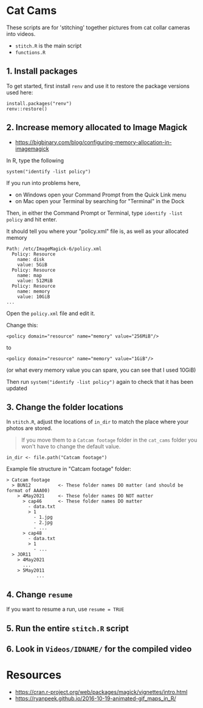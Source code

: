 # Cat Cams

These scripts are for 'stitching' together pictures from cat collar cameras into 
videos.

- `stitch.R` is the main script
- `functions.R`

## 1. Install packages
To get started, first install `renv` and use it to restore the package versions used here:

```
install.packages("renv")
renv::restore()
```

## 2. Increase memory allocated to Image Magick

- https://bigbinary.com/blog/configuring-memory-allocation-in-imagemagick

In R, type the following
```
system("identify -list policy")
```

If you run into problems here, 
  - on Windows open your Command Prompt from the Quick Link menu
  - on Mac open your Terminal by searching for "Terminal" in the Dock
  
Then, in either the Command Prompt or Terminal, type `identify -list policy` and hit enter.

It should tell you where your "policy.xml" file is, as well as your allocated memory

```
Path: /etc/ImageMagick-6/policy.xml
  Policy: Resource
    name: disk
    value: 5GiB
  Policy: Resource
    name: map
    value: 512MiB
  Policy: Resource
    name: memory
    value: 10GiB
...
```

Open the `policy.xml` file and edit it.

Change this:

`<policy domain="resource" name="memory" value="256MiB"/>`

to

`<policy domain="resource" name="memory" value="1GiB"/>`

(or what every memory value you can spare, you can see that I used 10GiB)

Then run `system("identify -list policy")` again to check that it has been updated


## 3. Change the folder locations
In `stitch.R`, adjust the locations of `in_dir` to match the place where your photos are stored.

> If you move them to a `Catcam footage` folder in the `cat_cams` folder you won't have to 
> change the default value.

```
in_dir <- file.path("Catcam footage")
```

Example file structure in "Catcam footage" folder:

```
> Catcam footage
  > BUN12          <- These folder names DO matter (and should be format of AAA00)
    > 4May2021     <- These folder names DO NOT matter
      > cap46      <- These folder names DO matter
        - data.txt
        > 1
          - 1.jpg
          - 2.jpg 
          - ...
      > cap48 
        - data.txt
        > 1
          - ...
  > JOR11
    > 4May2021
      ...
    > 5May2011
           ...
```

## 4. Change `resume`

If you want to resume a run, use `resume = TRUE`



## 5. Run the entire `stitch.R` script

## 6. Look in `Videos/IDNAME/` for the compiled video


# Resources

- https://cran.r-project.org/web/packages/magick/vignettes/intro.html
- https://ryanpeek.github.io/2016-10-19-animated-gif_maps_in_R/
